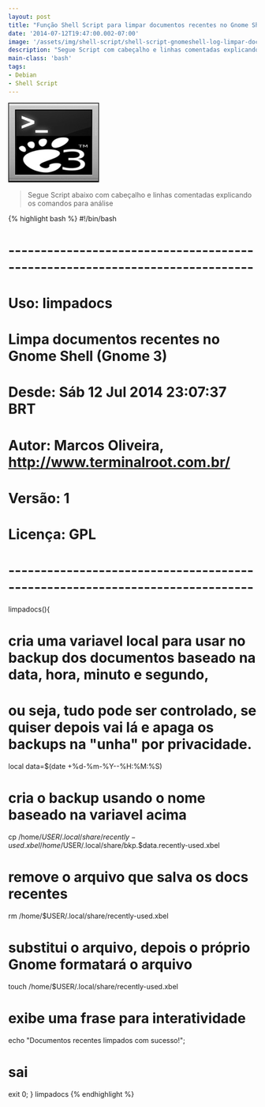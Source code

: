 ```yaml
---
layout: post
title: "Função Shell Script para limpar documentos recentes no Gnome Shell no Debian"
date: '2014-07-12T19:47:00.002-07:00'
image: '/assets/img/shell-script/shell-script-gnomeshell-log-limpar-doc-rec.jpg'
description: "Segue Script com cabeçalho e linhas comentadas explicando os comandos para análise."
main-class: 'bash'
tags:
- Debian
- Shell Script
---
```


![Função Shell Script para limpar documentos recentes no Gnome Shell no Debian](/assets/img/shell-script/shell-script-gnomeshell-log-limpar-doc-rec.jpg "Função Shell Script para limpar documentos recentes no Gnome Shell no Debian")

> Segue Script abaixo com cabeçalho e linhas comentadas explicando os comandos para análise

{% highlight bash %}
#!/bin/bash
# ----------------------------------------------------------------------------
# Uso: limpadocs
# Limpa documentos recentes no Gnome Shell (Gnome 3)
# Desde: Sáb 12 Jul 2014 23:07:37 BRT
# Autor: Marcos Oliveira, http://www.terminalroot.com.br/
# Versão: 1
# Licença: GPL
# ----------------------------------------------------------------------------
limpadocs(){
 # cria uma variavel local para usar no backup dos documentos baseado na data, hora, minuto e segundo,
 # ou seja, tudo pode ser controlado, se quiser depois vai lá e apaga os backups na "unha" por privacidade.
 local data=$(date +%d-%m-%Y--%H:%M:%S)
 
 # cria o backup usando o nome baseado na variavel acima
 cp /home/$USER/.local/share/recently-used.xbel /home/$USER/.local/share/bkp.$data.recently-used.xbel
 
 # remove o arquivo que salva os docs recentes
 rm /home/$USER/.local/share/recently-used.xbel
 
 # substitui o arquivo, depois o próprio Gnome formatará o arquivo
 touch /home/$USER/.local/share/recently-used.xbel
 
 # exibe uma frase para interatividade
 echo "Documentos recentes limpados com sucesso!";
 
 # sai
 exit 0;
}
limpadocs 
{% endhighlight %}

